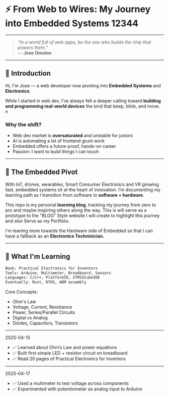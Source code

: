 # ⚡ From Web to Wires: My Journey into Embedded Systems 12344

---

> _“In a world full of web apps, be the one who builds the chip that powers them.”_  
> — **Jose Omolon**

---
## 🧭 Introduction

Hi, I'm Jose — a web developer now pivoting into **Embedded Systems** and **Electronics**.

While I started in web dev, I’ve always felt a deeper calling toward **building and programming real-world devices** the kind that beep, blink, and move.
n
### Why the shift?

- Web dev market is **oversaturated** and unstable for juniors
- AI is automating a lot of frontend grunt work
- Embedded offers a future-proof, hands-on career
- Passion: I want to build things I can touch

---

## 🚀 The Embedded Pivot

With IoT, drones, wearables, Smart Consumer Electronics and VR growing fast,  embedded systems sit at the heart of innovation. I’m documenting my learning path  as I transition from software to **software + hardware**.

This repo is my personal **learning blog**, tracking my journey from zero to pro and maybe inspiring others along the way. This is will serve as a prototype to the "BLOG" Style website I will create to highlight this journey and also Serve as my Portfolio.

I'm leaning more towards the Hardware side of Embedded so that I can have a fallback as an **Electronics Techninician.**

---

## 📘 What I'm Learning

```txt
Book: Practical Electronics for Inventors
Tools: Arduino, Multimeter, Breadboard, Sensors
Languages: C/C++, PlatformIO, STM32CubeIDE
Eventually: Rust, RTOS, ARM assembly
```

Core Concepts:
- Ohm's Law
- Voltage, Current, Resistance
- Power, Series/Parallel Circuits
- Digital vs Analog
- Diodes, Capacitors, Transistors

---
2025-04-15

- ✅ Learned about Ohm’s Law and power equations
- ✅ Built first simple LED + resistor circuit on breadboard
- ✅ Read 20 pages of Practical Electronics for Inventors

---
2025-04-17

- ✅ Used a multimeter to test voltage across components
- ✅ Experimented with potentiometer as analog input to Arduino
